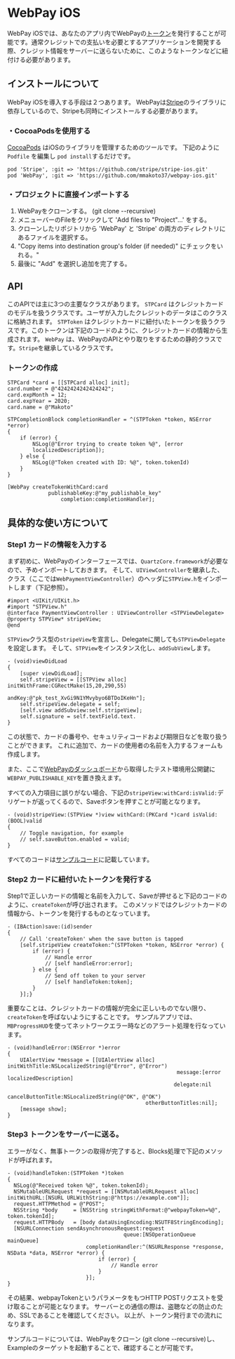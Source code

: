 # WebPay iOS

WebPay iOSでは、あなたのアプリ内でWebPayの[トークン](https://webpay.jp/docs/api#tokens)を発行することが可能です。通常クレジットでの支払いを必要とするアプリケーションを開発する際、クレジット情報をサーバーに送らないために、このようなトークンなどに紐付ける必要があります。

## インストールについて

WebPay iOSを導入する手段は２つあります。
WebPayは[Stripe](https://stripe.com/)のライブラリに依存しているので、Stripeも同時にインストールする必要があります。

### ・CocoaPodsを使用する

[CocoaPods](http://cocoapods.org/) はiOSのライブラリを管理するためのツールです。 下記のように `Podfile` を編集し `pod install`するだけです。

    pod 'Stripe', :git => 'https://github.com/stripe/stripe-ios.git'
    pod 'WebPay', :git => 'https://github.com/mmakoto37/webpay-ios.git'

### ・プロジェクトに直接インポートする

1. WebPayをクローンする。 (git clone --recursive)
1. メニューバーのFileをクリックして 'Add files to "Project"...' をする。
1. クローンしたリポジトリから 'WebPay' と 'Stripe' の両方のディレクトリにあるファイルを選択する。
1. "Copy items into destination group's folder (if needed)" にチェックをいれる。"
1. 最後に "Add" を選択し追加を完了する。


## API

このAPIでは主に3つの主要なクラスがあります。
`STPCard` はクレジットカードのモデルを扱うクラスです。ユーザが入力したクレジットのデータはこのクラスに格納されます。
`STPToken` はクレジットカードに紐付いたトークンを扱うクラスです。このトークンは下記のコードのように、クレジットカードの情報から生成されます。
`WebPay` は、WebPayのAPIとやり取りをするための静的クラスです。`Stripe`を継承しているクラスです。

### トークンの作成

    STPCard *card = [[STPCard alloc] init];
    card.number = @"4242424242424242";
    card.expMonth = 12;
    card.expYear = 2020;
    card.name = @"Makoto"

    STPCompletionBlock completionHandler = ^(STPToken *token, NSError *error)
    {
        if (error) {
            NSLog(@"Error trying to create token %@", [error
            localizedDescription]);
        } else {
            NSLog(@"Token created with ID: %@", token.tokenId)
        }
    }

    [WebPay createTokenWithCard:card
                 publishableKey:@"my_publishable_key"
                     completion:completionHandler];


## 具体的な使い方について
### Step1 カードの情報を入力する
まず初めに、WebPayのインターフェースでは、`QuartzCore.framework`が必要なので、予めインポートしておきます。
そして、`UIViewController`を継承した、クラス（ここでは`WebPaymentViewController`）のヘッダに`STPView.h`をインポートします（下記参照）。

    #import <UIKit/UIKit.h>
    #import "STPView.h"
    @interface PaymentViewController : UIViewController <STPViewDelegate>
    @property STPView* stripeView;
    @end

`STPView`クラス型の`stripeView`を宣言し、Delegateに関しても`STPViewDelegate`を設定します。
そして、`STPView`をインスタンス化し、`addSubView`します。

    - (void)viewDidLoad
    {
        [super viewDidLoad];
        self.stripeView = [[STPView alloc] initWithFrame:CGRectMake(15,20,290,55)
                                                  andKey:@"pk_test_XvGi9N1YMvybyo6BTDoIKeHn"];
        self.stripeView.delegate = self;
        [self.view addSubview:self.stripeView];
        self.signature = self.textField.text.
    }

この状態で、カードの番号や、セキュリティコードおよび期限日などを取り扱うことができます。
これに追加で、カードの使用者の名前を入力するフォームも作成します。

また、ここで[WebPayのダッシュボード](https://webpay.jp/settings)から取得したテスト環境用公開鍵に`WEBPAY_PUBLISHABLE_KEY`を置き換えます。

すべての入力項目に誤りがない場合、下記の`stripeView:withCard:isValid:`デリゲートが返ってくるので、Saveボタンを押すことが可能となります。

    - (void)stripeView:(STPView *)view withCard:(PKCard *)card isValid:(BOOL)valid
    {
        // Toggle navigation, for example
        // self.saveButton.enabled = valid;
    }
    
すべてのコードは[サンプルコード](https://github.com/mmakoto37/webpay-ios/blob/master/Example/WebPaymentViewController.m)に記載しています。

### Step2 カードに紐付いたトークンを発行する
Step1で正しいカードの情報と名前を入力して、Saveが押せると下記のコードのように、`createToken`が呼び出されます。
このメソッドではクレジットカードの情報から、トークンを発行するものとなっています。

    - (IBAction)save:(id)sender
    {
        // Call 'createToken' when the save button is tapped
        [self.stripeView createToken:^(STPToken *token, NSError *error) {
            if (error) {
                // Handle error
                // [self handleError:error];
            } else {
                // Send off token to your server
                // [self handleToken:token];
            }
        }];}

重要なことは、クレジットカードの情報が完全に正しいものでない限り、`createToken`を呼ばないようにすることです。
サンプルアプリでは、`MBProgressHUD`を使ってネットワークエラー時などのアラート処理を行なっています。

    - (void)handleError:(NSError *)error
    {
        UIAlertView *message = [[UIAlertView alloc] initWithTitle:NSLocalizedString(@"Error", @"Error")
                                                          message:[error localizedDescription]
                                                         delegate:nil
                                                cancelButtonTitle:NSLocalizedString(@"OK", @"OK")
                                                otherButtonTitles:nil];
        [message show];
    }

### Step3 トークンをサーバーに送る。
エラーがなく、無事トークンの取得が完了すると、Blocks処理で下記のメソッドが呼ばれます。

    - (void)handleToken:(STPToken *)token
    {
      NSLog(@"Received token %@", token.tokenId);
      NSMutableURLRequest *request = [[NSMutableURLRequest alloc] initWithURL:[NSURL URLWithString:@"https://example.com"]];
      request.HTTPMethod = @"POST";
      NSString *body     = [NSString stringWithFormat:@"webpayToken=%@", token.tokenId];
      request.HTTPBody   = [body dataUsingEncoding:NSUTF8StringEncoding];
      [NSURLConnection sendAsynchronousRequest:request
                                         queue:[NSOperationQueue mainQueue]
                             completionHandler:^(NSURLResponse *response, NSData *data, NSError *error) {
                                 if (error) {
                                     // Handle error
                                 }
                             }];
    }
    
その結果、webpayTokenというパラメータをもつHTTP POSTリクエストを受け取ることが可能となります。
サーバーとの通信の際は、盗聴などの防止のため、SSLであることを確認してください。
以上が、トークン発行までの流れになります。

サンプルコードについては、WebPayをクローン (git clone --recursive)し、Exampleのターゲットを起動することで、確認することが可能です。


